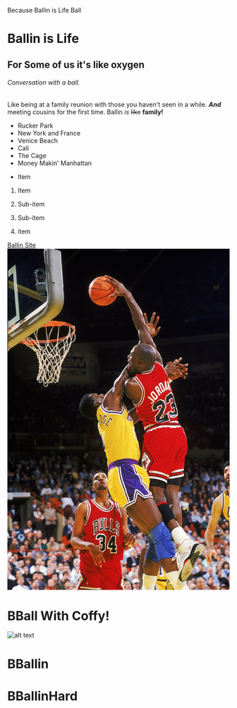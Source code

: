 
Because Ballin is Life
Ball
# Ballin is Life
## For Some of us it's like oxygen

###### Conversation with a ball.
Like being at a family reunion with those you haven't seen in a while. ***And*** meeting cousins for the first time. Ballin *is* ~~like~~ **family!**  


 * Rucker Park
* New York and France
 * Venice Beach
* Cali
 * The Cage
* Money Makin' Manhattan


- Item

1. Item
  1. Sub-item
  2. Sub-item

3. item

[Ballin Site](http://www.currentinculture.com)
![local photo](assets/mike.jpg)

# BBall With Coffy!
![alt text](https://upload.wikimedia.org/wikipedia/en/c/c9/Coffy.jpg)
# BBallin
# BBallinHard
